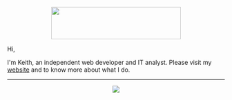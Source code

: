 <p align="center"><img align="center" width="300" height="75" src="https://imgur.com/N5Y1jNi.png"/></p>


Hi,

I'm Keith, an independent web developer and IT analyst. Please visit my [website](https://mkeithx.github.io/) and to know more about what I do.

<hr>

<p align="center">
  <a href="https://github.com/mkeithX">
    <img src="https://skillicons.dev/icons?i=django,python,js,ts,react,postgres,&theme=dark" />
  </a>
</p>
